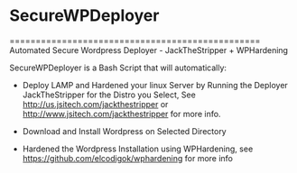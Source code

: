 # SecureWPDeployer
================================================
Automated Secure Wordpress Deployer - JackTheStripper + WPHardening

SecureWPDeployer is a Bash Script that will automatically:

* Deploy LAMP and Hardened your linux Server by Running the Deployer JackTheStripper for the Distro
you Select, See  http://us.jsitech.com/jackthestripper or http://www.jsitech.com/jackthestripper
for more info.

* Download and Install Wordpress on Selected Directory

* Hardened the Wordpress Installation using WPHardening, see
https://github.com/elcodigok/wphardening for more info
